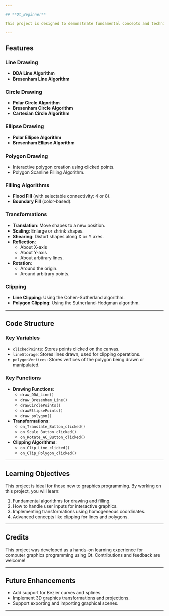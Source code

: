 ```yaml
---

## **Qt_Beginner**

This project is designed to demonstrate fundamental concepts and techniques in computer graphics using the Qt framework. It is a beginner-friendly project created to learn and explore graphical algorithms for drawing and manipulating shapes such as lines, circles, ellipses, and polygons, as well as performing transformations and clipping operations.

---
```


## **Features**

### **Line Drawing**
- **DDA Line Algorithm**
- **Bresenham Line Algorithm**

### **Circle Drawing**
- **Polar Circle Algorithm**
- **Bresenham Circle Algorithm**
- **Cartesian Circle Algorithm**

### **Ellipse Drawing**
- **Polar Ellipse Algorithm**
- **Bresenham Ellipse Algorithm**

### **Polygon Drawing**
- Interactive polygon creation using clicked points.
- Polygon Scanline Filling Algorithm.

### **Filling Algorithms**
- **Flood Fill** (with selectable connectivity: 4 or 8).
- **Boundary Fill** (color-based).

### **Transformations**
- **Translation**: Move shapes to a new position.
- **Scaling**: Enlarge or shrink shapes.
- **Shearing**: Distort shapes along X or Y axes.
- **Reflection**:
  - About X-axis
  - About Y-axis
  - About arbitrary lines.
- **Rotation**:
  - Around the origin.
  - Around arbitrary points.

### **Clipping**
- **Line Clipping**: Using the Cohen-Sutherland algorithm.
- **Polygon Clipping**: Using the Sutherland-Hodgman algorithm.

---

## **Code Structure**

### **Key Variables**
- `clickedPoints`: Stores points clicked on the canvas.
- `lineStorage`: Stores lines drawn, used for clipping operations.
- `polygonVertices`: Stores vertices of the polygon being drawn or manipulated.

### **Key Functions**
- **Drawing Functions**: 
  - `draw_DDA_Line()`
  - `draw_Bresenham_Line()`
  - `drawCirclePoints()`
  - `drawEllipsePoints()`
  - `draw_polygon()`
- **Transformations**:
  - `on_Translate_Button_clicked()`
  - `on_Scale_Button_clicked()`
  - `on_Rotate_AC_Button_clicked()`
- **Clipping Algorithms**:
  - `on_Clip_Line_clicked()`
  - `on_Clip_Polygon_clicked()`

---

## **Learning Objectives**
This project is ideal for those new to graphics programming. By working on this project, you will learn:
1. Fundamental algorithms for drawing and filling.
2. How to handle user inputs for interactive graphics.
3. Implementing transformations using homogeneous coordinates.
4. Advanced concepts like clipping for lines and polygons.

---

## **Credits**
This project was developed as a hands-on learning experience for computer graphics programming using Qt. Contributions and feedback are welcome!

---

## **Future Enhancements**
- Add support for Bezier curves and splines.
- Implement 3D graphics transformations and projections.
- Support exporting and importing graphical scenes. 

---
